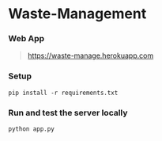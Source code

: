 # Waste-Management

### Web App
> https://waste-manage.herokuapp.com


### Setup
```
pip install -r requirements.txt
```

### Run and test the server locally
```
python app.py
```
